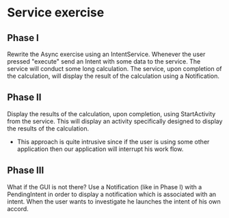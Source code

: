 # Service exercise

## Phase I
Rewrite the Async exercise using an IntentService.
Whenever the user pressed "execute" send an Intent with some data to the service.
The service will conduct some long calculation.
The service, upon completion of the calculation, will display
the result of the calculation using a Notification.

## Phase II
Display the results of the calculation, upon completion, using StartActivity
from the service. This will display an activity specifically designed
to display the results of the calculation.

* This approach is quite intrusive since if the user is using some other
application then our application will interrupt his work flow.

## Phase III
What if the GUI is not there?
Use a Notification (like in Phase I) with a PendingIntent in order
to display a notification which is associated with an intent. When
the user wants to investigate he launches the intent of his own accord.
